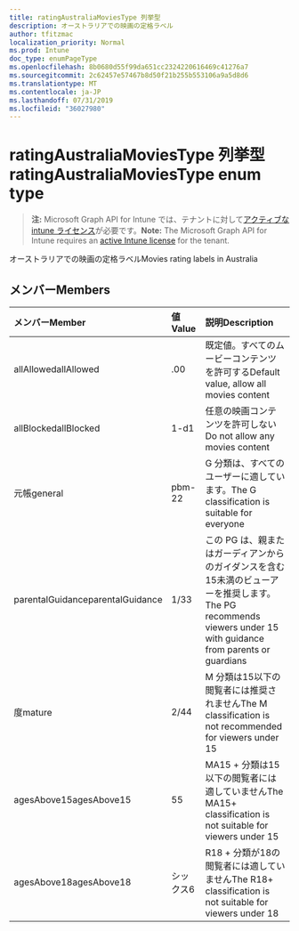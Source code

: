 ```yaml
---
title: ratingAustraliaMoviesType 列挙型
description: オーストラリアでの映画の定格ラベル
author: tfitzmac
localization_priority: Normal
ms.prod: Intune
doc_type: enumPageType
ms.openlocfilehash: 8b0680d55f99da651cc2324220616469c41276a7
ms.sourcegitcommit: 2c62457e57467b8d50f21b255b553106a9a5d8d6
ms.translationtype: MT
ms.contentlocale: ja-JP
ms.lasthandoff: 07/31/2019
ms.locfileid: "36027980"
---
```

# <a name="ratingaustraliamoviestype-enum-type"></a><span data-ttu-id="90da4-103">ratingAustraliaMoviesType 列挙型</span><span class="sxs-lookup"><span data-stu-id="90da4-103">ratingAustraliaMoviesType enum type</span></span>

> <span data-ttu-id="90da4-104">**注:** Microsoft Graph API for Intune では、テナントに対して[アクティブな intune ライセンス](https://go.microsoft.com/fwlink/?linkid=839381)が必要です。</span><span class="sxs-lookup"><span data-stu-id="90da4-104">**Note:** The Microsoft Graph API for Intune requires an [active Intune license](https://go.microsoft.com/fwlink/?linkid=839381) for the tenant.</span></span>

<span data-ttu-id="90da4-105">オーストラリアでの映画の定格ラベル</span><span class="sxs-lookup"><span data-stu-id="90da4-105">Movies rating labels in Australia</span></span>

## <a name="members"></a><span data-ttu-id="90da4-106">メンバー</span><span class="sxs-lookup"><span data-stu-id="90da4-106">Members</span></span>
|<span data-ttu-id="90da4-107">メンバー</span><span class="sxs-lookup"><span data-stu-id="90da4-107">Member</span></span>|<span data-ttu-id="90da4-108">値</span><span class="sxs-lookup"><span data-stu-id="90da4-108">Value</span></span>|<span data-ttu-id="90da4-109">説明</span><span class="sxs-lookup"><span data-stu-id="90da4-109">Description</span></span>|
|:---|:---|:---|
|<span data-ttu-id="90da4-110">allAllowed</span><span class="sxs-lookup"><span data-stu-id="90da4-110">allAllowed</span></span>|<span data-ttu-id="90da4-111">.0</span><span class="sxs-lookup"><span data-stu-id="90da4-111">0</span></span>|<span data-ttu-id="90da4-112">既定値。すべてのムービーコンテンツを許可する</span><span class="sxs-lookup"><span data-stu-id="90da4-112">Default value, allow all movies content</span></span>|
|<span data-ttu-id="90da4-113">allBlocked</span><span class="sxs-lookup"><span data-stu-id="90da4-113">allBlocked</span></span>|<span data-ttu-id="90da4-114">1-d</span><span class="sxs-lookup"><span data-stu-id="90da4-114">1</span></span>|<span data-ttu-id="90da4-115">任意の映画コンテンツを許可しない</span><span class="sxs-lookup"><span data-stu-id="90da4-115">Do not allow any movies content</span></span>|
|<span data-ttu-id="90da4-116">元帳</span><span class="sxs-lookup"><span data-stu-id="90da4-116">general</span></span>|<span data-ttu-id="90da4-117">pbm-2</span><span class="sxs-lookup"><span data-stu-id="90da4-117">2</span></span>|<span data-ttu-id="90da4-118">G 分類は、すべてのユーザーに適しています。</span><span class="sxs-lookup"><span data-stu-id="90da4-118">The G classification is suitable for everyone</span></span>|
|<span data-ttu-id="90da4-119">parentalGuidance</span><span class="sxs-lookup"><span data-stu-id="90da4-119">parentalGuidance</span></span>|<span data-ttu-id="90da4-120">1/3</span><span class="sxs-lookup"><span data-stu-id="90da4-120">3</span></span>|<span data-ttu-id="90da4-121">この PG は、親またはガーディアンからのガイダンスを含む15未満のビューアーを推奨します。</span><span class="sxs-lookup"><span data-stu-id="90da4-121">The PG recommends viewers under 15 with guidance from parents or guardians</span></span>|
|<span data-ttu-id="90da4-122">度</span><span class="sxs-lookup"><span data-stu-id="90da4-122">mature</span></span>|<span data-ttu-id="90da4-123">2/4</span><span class="sxs-lookup"><span data-stu-id="90da4-123">4</span></span>|<span data-ttu-id="90da4-124">M 分類は15以下の閲覧者には推奨されません</span><span class="sxs-lookup"><span data-stu-id="90da4-124">The M classification is not recommended for viewers under 15</span></span>|
|<span data-ttu-id="90da4-125">agesAbove15</span><span class="sxs-lookup"><span data-stu-id="90da4-125">agesAbove15</span></span>|<span data-ttu-id="90da4-126">5</span><span class="sxs-lookup"><span data-stu-id="90da4-126">5</span></span>|<span data-ttu-id="90da4-127">MA15 + 分類は15以下の閲覧者には適していません</span><span class="sxs-lookup"><span data-stu-id="90da4-127">The MA15+ classification is not suitable for viewers under 15</span></span>|
|<span data-ttu-id="90da4-128">agesAbove18</span><span class="sxs-lookup"><span data-stu-id="90da4-128">agesAbove18</span></span>|<span data-ttu-id="90da4-129">シックス</span><span class="sxs-lookup"><span data-stu-id="90da4-129">6</span></span>|<span data-ttu-id="90da4-130">R18 + 分類が18の閲覧者には適していません</span><span class="sxs-lookup"><span data-stu-id="90da4-130">The R18+ classification is not suitable for viewers under 18</span></span>|



